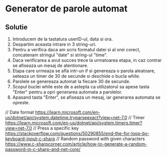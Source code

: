 # Generator de parole automat

## Solutie

1) Introducem de la tastatura userID-ul, data si ora.
2) Despartim aceasta intrare in 3 string-uri.
3) Pentru a verifica daca am scris formatul datei si al orei corect, concatenam stringul "date" si string-ul "time".
4) Daca verificarea a avut succes trece la urmatoarea etapa, in caz contrar se afiseaza un mesaj de atentionare.
6) Etapa care urmeaza se afla intr-un if si genereaza o parola aleatoare, seteaza un timer de 30 de secunde si deschide o bucla while.
7) Parolele se genereaza automat la fiecare 30 de secunde.
8) Scopul buclei while este de a astepta ca utilizatorul sa apese tasta "Enter" pentru a opri generarea automata a parolelor.
9) Apasand tasta "Enter", se afiseaza un mesaj, iar generarea automata se opreste.


// Date format https://learn.microsoft.com/en-us/dotnet/api/system.datetime.tryparseexact?view=net-7.0
// Timer https://learn.microsoft.com/en-us/dotnet/api/system.timers.timer?view=net-7.0
// Press a specific key https://stackoverflow.com/questions/50290855/end-the-for-loop-by-keyboard-input-c-sharp
// Random password with given characters https://www.c-sharpcorner.com/article/how-to-generate-a-random-password-in-c-sharp-and-net-core/
